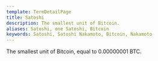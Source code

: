 ```yaml
---
template: TermDetailPage
title: Satoshi
description: The smallest unit of Bitcoin.
aliases: Satoshi, one Satoshi, Bitcoin
keywords: Satoshi, Satoshi Nakamoto, Bitcoin, Nakamoto
---
```


The smallest unit of Bitcoin, equal to 0.00000001 BTC.